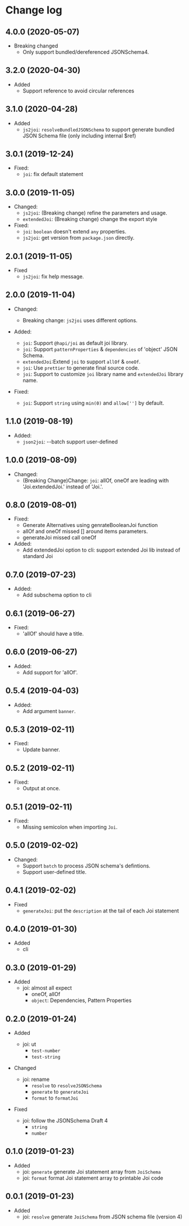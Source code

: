 # Change log

## 4.0.0 (2020-05-07)

* Breaking changed
  * Only support bundled/dereferenced JSONSchema4.

## 3.2.0 (2020-04-30)

* Added
  * Support reference to avoid circular references  

## 3.1.0 (2020-04-28)

* Added
  * `js2joi`: `resolveBundledJSONSchema` to support generate bundled JSON Schema file (only including internal $ref)

## 3.0.1 (2019-12-24)

* Fixed:
  * `joi`: fix default statement

## 3.0.0 (2019-11-05)

* Changed:
  * `js2joi`: (Breaking change) refine the parameters and usage.
  * `extendedJoi`: (Breaking change) change the export style
* Fixed:
  * `joi`: `boolean` doesn't extend `any` properties.
  * `js2joi`: get version from `package.json` directly.

## 2.0.1 (2019-11-05)

* Fixed
  * `js2joi`: fix help message.

## 2.0.0 (2019-11-04)

* Changed:
  * Breaking change: `js2joi` uses different options.

* Added:
  * `joi`: Support `@hapi/joi` as default joi library.
  * `joi`: Support `patternProperties` & `dependencies` of 'object' JSON Schema.
  * `extendedJoi`:Extend `joi` to support `allOf` & `oneOf`.
  * `joi`: Use `prettier` to generate final source code.
  * `joi`: Support to customize `joi` library name and `extendedJoi` library name.

* Fixed:
  * `joi`: Support `string` using `min(0)` and `allow['']` by default.

## 1.1.0 (2019-08-19)

* Added:
  * `json2joi`: --batch support user-defined

## 1.0.0 (2019-08-09)

* Changed:
  * (Breaking Change)Change: `joi`: allOf, oneOf are leading with 'Joi.extendedJoi.' instead of 'Joi.'.

## 0.8.0 (2019-08-01)

* Fixed:
  * Generate Alternatives using genrateBooleanJoi function
  * allOf and oneOf missed [] around items parameters.
  * generateJoi missed call oneOf
* Added:
  * Add extendedJoi option to cli: support extended Joi lib instead of standard Joi

## 0.7.0 (2019-07-23)

* Added:
  * Add subschema option to cli

## 0.6.1 (2019-06-27)

* Fixed:
  * 'allOf' should have a title.

## 0.6.0 (2019-06-27)

* Added:
  * Add support for 'allOf'.

## 0.5.4 (2019-04-03)

* Added:
  * Add argument `banner`.

## 0.5.3 (2019-02-11)

* Fixed:
  * Update banner.

## 0.5.2 (2019-02-11)

* Fixed:
  * Output at once.

## 0.5.1 (2019-02-11)

* Fixed:
  * Missing semicolon when importing `Joi`.

## 0.5.0 (2019-02-02)

* Changed:
  * Support `batch` to process JSON schema's defintions.
  * Support user-defined title.
  
## 0.4.1 (2019-02-02)

* Fixed
  * `generateJoi`: put the `description` at the tail of each Joi statement

## 0.4.0 (2019-01-30)

* Added
  * cli

## 0.3.0 (2019-01-29)

* Added
  * joi: almost all expect
    * oneOf, allOf
    * `object`: Dependencies, Pattern Properties

## 0.2.0 (2019-01-24)

* Added
  * joi: ut
    * `test-number`
    * `test-string`

* Changed
  * joi: rename
    * `resolve` to `resolveJSONSchema`
    * `generate` to `generateJoi`
    * `format` to `formatJoi`
  
* Fixed
  * joi: follow the JSONSchema Draft 4
    * `string`
    * `number` 

## 0.1.0 (2019-01-23)

* Added
  * joi: `generate` generate Joi statement array from `JoiSchema`
  * joi: `format` format Joi statement array to printable Joi code

## 0.0.1 (2019-01-23)

* Added
  * joi: `resolve` generate `JoiSchema` from JSON schema file (version 4)